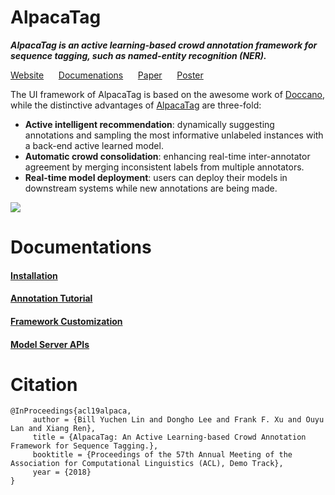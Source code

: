 # AlpacaTag
**_AlpacaTag is an active learning-based crowd annotation framework for sequence tagging, such as named-entity recognition (NER)._**


[Website](http://inklab.usc.edu/AlpacaTag/)  &nbsp;&nbsp;&nbsp;&nbsp;    [Documenations](https://github.com/INK-USC/AlpacaTag/wiki/ ) &nbsp;&nbsp;&nbsp;&nbsp;  [Paper](http://inklab.usc.edu/AlpacaTag/acl2019alpaca.pdf) &nbsp;&nbsp;&nbsp;&nbsp; [Poster](http://inklab.usc.edu/AlpacaTag/poster.pdf)

The UI framework of AlpacaTag is based on the awesome work of [Doccano](https://github.com/chakki-works/doccano), while the distinctive advantages of [AlpacaTag](https://github.com/INK-USC/AlpacaTag/) are three-fold:

* **Active intelligent recommendation**: 
dynamically suggesting annotations and sampling the most informative unlabeled instances with a back-end active learned model.
* **Automatic crowd consolidation**: enhancing real-time inter-annotator agreement by merging inconsistent labels from multiple annotators.
* **Real-time model deployment**: users can deploy their models in downstream systems while new annotations are being made. 

![](figures/overall-fast.gif)

# Documentations
#### **[Installation](https://github.com/INK-USC/AlpacaTag/wiki/Installation)**
#### **[Annotation Tutorial](https://github.com/INK-USC/AlpacaTag/wiki/Annotation-Tutorial)**
#### **[Framework Customization](https://github.com/INK-USC/AlpacaTag/wiki/Framework-Customization)**
#### **[Model Server APIs](https://github.com/INK-USC/AlpacaTag/wiki/Model-Server-API)**


# Citation
```
@InProceedings{acl19alpaca, 
     author = {Bill Yuchen Lin and Dongho Lee and Frank F. Xu and Ouyu Lan and Xiang Ren}, 
     title = {AlpacaTag: An Active Learning-based Crowd Annotation Framework for Sequence Tagging.}, 
     booktitle = {Proceedings of the 57th Annual Meeting of the Association for Computational Linguistics (ACL), Demo Track},
     year = {2018} 
}
```
